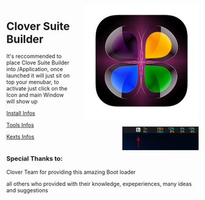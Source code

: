 <img style="float: right; margin-left: 30px; margin-bottom: 20px;" width="300" height="300" src="media/images/CloverSuiteBuilder.png" align="right">

# Clover Suite Builder 

<img style="float: right; margin-left: 30px; margin-bottom: 20px;" width="200" height="62" src="media/images/menu.png" align="right">

It's reccommended to place Clove Suite Builder into /Application, once launched it will just sit on top your menubar, to activate just click on the Icon and main Window will show up

[Install Infos](media/Install%20Infos.md)

[Tools Infos](media/Tools%20Infos.md)

[Kexts Infos](media/Kexts%20Install%20builder.md)
#
### Special Thanks to:

Clover Team for providing this amazing Boot loader

all others who provided with their knowledge, expeperiences,
many ideas and suggestions
#
